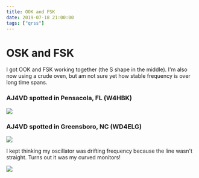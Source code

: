 ```yaml
---
title: OOK and FSK
date: 2019-07-18 21:00:00
tags: ["qrss"]
---
```


# OSK and FSK

I got OOK and FSK working together (the S shape in the middle). I'm also now using a crude oven, but am not sure yet how stable frequency is over long time spans.

### AJ4VD spotted in Pensacola, FL (W4HBK)

<div class="text-center img-border">

[![](W4HBK-OOK_thumb.jpg)](W4HBK-OOK.jpg)

</div>

### AJ4VD spotted in Greensboro, NC (WD4ELG)

<div class="text-center img-border">

[![](WD4ELG-Greensboro-NC-OOK_thumb.jpg)](WD4ELG-Greensboro-NC-OOK.jpg)

</div>

I kept thinking my oscillator was drifting frequency because the line wasn't straight. Turns out it was my curved monitors!

<div class="text-center img-border">

[![](2019-07-19-curved-monitors_thumb.jpg)](2019-07-19-curved-monitors.jpg)

</div>